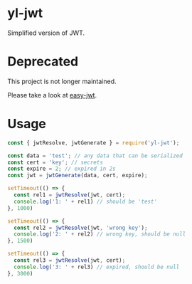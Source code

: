 # yl-jwt

Simplified version of JWT.

# Deprecated

This project is not longer maintained.

Please take a look at [easy-jwt](https://github.com/yuri2peter/easy-jwt/).

# Usage

```javascript
const { jwtResolve, jwtGenerate } = require('yl-jwt');

const data = 'test'; // any data that can be serialized
const cert = 'key'; // secrets
const expire = 2; // expired in 2s
const jwt = jwtGenerate(data, cert, expire);

setTimeout(() => {
  const rel1 = jwtResolve(jwt, cert);
  console.log('1: ' + rel1) // should be 'test'
}, 1000)

setTimeout(() => {
  const rel2 = jwtResolve(jwt, 'wrong key');
  console.log('2: ' + rel2) // wrong key, should be null
}, 1500)

setTimeout(() => {
  const rel3 = jwtResolve(jwt, cert);
  console.log('3: ' + rel3) // expired, should be null
}, 3000)

```
